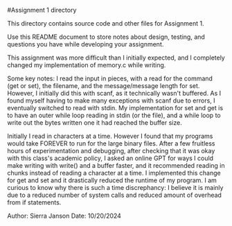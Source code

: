 #Assignment 1 directory

This directory contains source code and other files for Assignment 1.

Use this README document to store notes about design, testing, and
questions you have while developing your assignment.


This assignment was more difficult than I initially expected, and I completely changed my implementation of memory.c while writing.


Some key notes:
I read the input in pieces, with a read for the command (get or set), the filename, and the message/message length for set. 
However, I initially did this with scanf, as it technically wasn't buffered. As I found myself having to make many exceptions with scanf due to errors, I eventually switched to read with stdin. My implementation for set and get is to have an outer while loop reading in stdin (or the file), and a while loop to write out the bytes written one it had reached the buffer size. 

Initially I read in characters at a time. However I found that my programs would take FOREVER to run for the large binary files. After a few fruitless hours of experimentation and debugging, after checking that it was okay with this class's academic policy, I asked an online GPT for ways I could make writing with write() and a buffer faster, and it recommended reading in chunks instead of reading a character at a time. I implemented this change for get and set and it drastically reduced the runtime of my program. I am curious to know why there is such a time discrephancy: I believe it is mainly due to a reduced number of system calls and reduced amount of overhead from if statements. 

Author: Sierra Janson
Date: 10/20/2024

